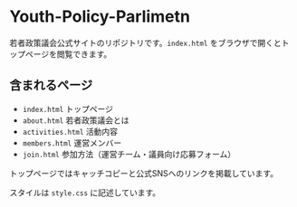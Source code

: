 # Youth-Policy-Parlimetn

若者政策議会公式サイトのリポジトリです。`index.html` をブラウザで開くとトップページを閲覧できます。

## 含まれるページ
- `index.html` トップページ
- `about.html` 若者政策議会とは
- `activities.html` 活動内容
- `members.html` 運営メンバー
- `join.html` 参加方法（運営チーム・議員向け応募フォーム）

トップページではキャッチコピーと公式SNSへのリンクを掲載しています。



スタイルは `style.css` に記述しています。
